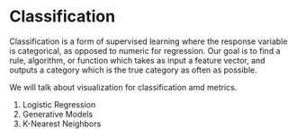 # Classification

Classification is a form of supervised learning where the response variable is categorical, as opposed to numeric for regression. Our goal is to find a rule, algorithm, or function which takes as input a feature vector, and outputs a category which is the true category as often as possible.

We will talk about visualization for classification amd metrics.

1. Logistic Regression
2. Generative Models
3. K-Nearest Neighbors
